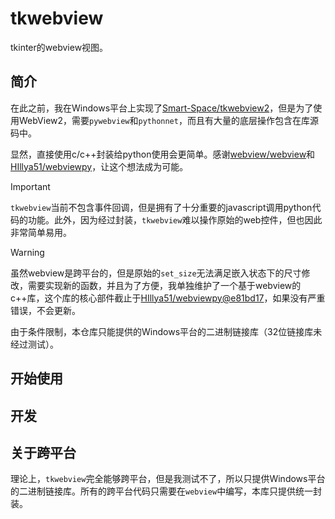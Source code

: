 # tkwebview

tkinter的webview视图。

## 简介

在此之前，我在Windows平台上实现了[Smart-Space/tkwebview2](https://github.com/Smart-Space/tkwebview2)，但是为了使用WebView2，需要`pywebview`和`pythonnet`，而且有大量的底层操作包含在库源码中。

显然，直接使用c/c++封装给python使用会更简单。感谢[webview/webview](https://github.com/webview/webview)和[HIllya51/webviewpy](https://github.com/HIllya51/webviewpy)，让这个想法成为可能。

> [!IMPORTANT]
>
> `tkwebview`当前不包含事件回调，但是拥有了十分重要的javascript调用python代码的功能。此外，因为经过封装，`tkwebview`难以操作原始的web控件，但也因此非常简单易用。

> [!WARNING]
>
> 虽然webview是跨平台的，但是原始的`set_size`无法满足嵌入状态下的尺寸修改，需要实现新的函数，并且为了方便，我单独维护了一个基于webview的c++库，这个库的核心部件截止于[HIllya51/webviewpy@e81bd17](https://github.com/HIllya51/webviewpy/commit/e81bd17023623345f3ae801dcf4afde033b16fe0)，如果没有严重错误，不会更新。
>
> 由于条件限制，本仓库只能提供的Windows平台的二进制链接库（32位链接库未经过测试）。

## 开始使用



## 开发



## 关于跨平台

理论上，`tkwebview`完全能够跨平台，但是我测试不了，所以只提供Windows平台的二进制链接库。所有的跨平台代码只需要在`webview`中编写，本库只提供统一封装。